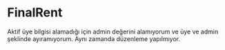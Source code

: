 # FinalRent
Aktif üye bilgisi alamadığı için admin değerini alamıyorum ve üye ve admin şeklinde ayıramıyorum.
Aynı zamanda düzenleme yapılmıyor.
